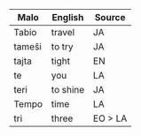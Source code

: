 Malo                    | English          | Source
----------------------- | ---------------- | --------------
Tabio                   | travel           | JA
tameŝi                  | to try           | JA
tajta                   | tight            | EN
te                      | you              | LA
teri                    | to shine         | JA
Tempo                   | time             | LA
tri                     | three            | EO > LA


